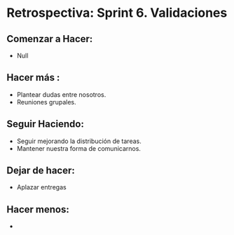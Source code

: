 # Retrospectiva: Sprint 6. Validaciones

## Comenzar a Hacer: 

* Null 

## Hacer más :

* Plantear dudas entre nosotros.
* Reuniones grupales.

## Seguir Haciendo:

* Seguir mejorando la distribución de tareas.
* Mantener nuestra forma de comunicarnos.

## Dejar de hacer: 

* Aplazar entregas

## Hacer menos: 

* 